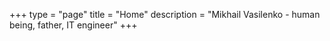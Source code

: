 +++
type = "page"
title = "Home"
description = "Mikhail Vasilenko - human being, father, IT engineer"
+++